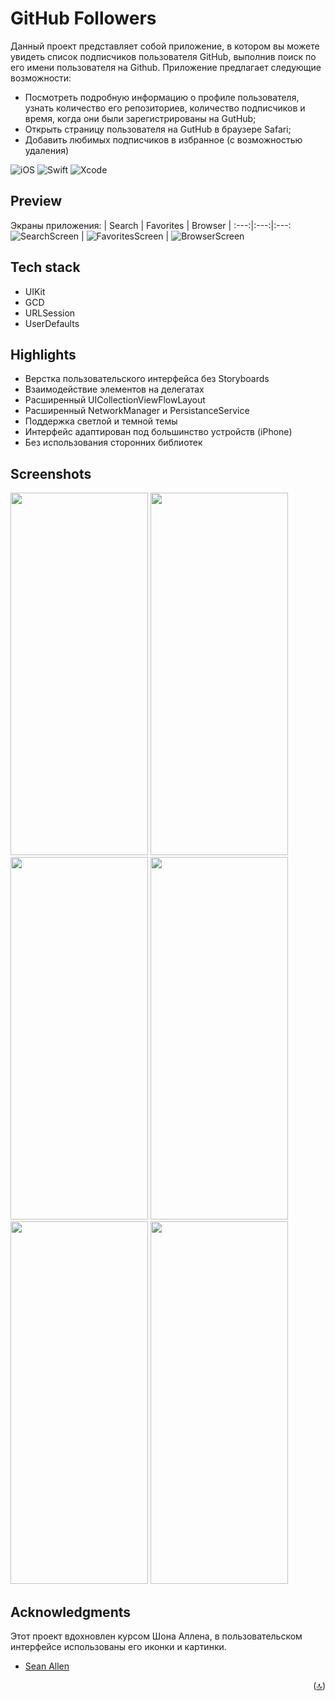 # GitHub Followers
Данный проект представляет собой приложение, в котором вы можете увидеть список подписчиков пользователя GitHub, выполнив поиск по его имени пользователя на Github. Приложение предлагает следующие возможности:
- Посмотреть подробную информацию о профиле пользователя, узнать количество его репозиториев, количество подписчиков и время, когда они были зарегистрированы на GutHub;
- Открыть страницу пользователя на GutHub в браузере Safari;
- Добавить любимых подписчиков в избранное (с возможностью удаления)

![iOS](https://img.shields.io/badge/iOS-14+%20-white?logo=Apple&logoColor=white)
![Swift](https://img.shields.io/badge/Swift-5-B71C1C?logo=Swift&logoColor=red)
![Xcode](https://img.shields.io/badge/Xcode-14%20-00B2FF?logo=Xcode&logoColor=00B2FF)

## Preview
Экраны приложения:
| Search | Favorites | Browser |
:---:|:---:|:---:
![SearchScreen](https://github.com/2late2bad/test-github-followers/assets/121951550/eb868b0f-bffb-4659-a21c-cc51119bdf18) | ![FavoritesScreen](https://github.com/2late2bad/test-github-followers/assets/121951550/80cc129c-772b-4727-953e-629d42a2ab26) | ![BrowserScreen](https://github.com/2late2bad/test-github-followers/assets/121951550/55b89b5f-7277-4f7a-8155-16d7ac849543)

## Tech stack
* UIKit
* GCD
* URLSession
* UserDefaults

## Highlights
* Верстка пользовательского интерфейса без Storyboards
* Взаимодействие элементов на делегатах
* Расширенный UICollectionViewFlowLayout
* Расширенный NetworkManager и PersistanceService
* Поддержка светлой и темной темы
* Интерфейс адаптирован под большинство устройств (iPhone)
* Без использования сторонних библиотек

## Screenshots
<img src="https://github.com/2late2bad/test-github-followers/assets/121951550/ed478ea1-948f-4423-a215-37f9bee56fb3" width="220" height="580">
<img src="https://github.com/2late2bad/test-github-followers/assets/121951550/c43aee4b-a26f-420f-b5ba-555bf6e52ce5" width="220" height="580">
<img src="https://github.com/2late2bad/test-github-followers/assets/121951550/e4ae3e00-7676-4bae-97fa-5933ab1983e0" width="220" height="580">
<img src="https://github.com/2late2bad/test-github-followers/assets/121951550/d72f8ec6-da88-4d71-b975-32fc33ec4e53" width="220" height="580">
<img src="https://github.com/2late2bad/test-github-followers/assets/121951550/3eb933a6-d868-451a-a34b-f1c446f42bd9" width="220" height="580">
<img src="https://github.com/2late2bad/test-github-followers/assets/121951550/a5bc3cc0-0f4b-4ea5-ab51-d69ff475fe89" width="220" height="580">

<!-- ACKNOWLEDGMENTS -->
## Acknowledgments
Этот проект вдохновлен курсом Шона Аллена, в пользовательском интерфейсе использованы его иконки и картинки.
* [Sean Allen](https://seanallen.teachable.com/p/take-home)

<p align="right">(<a href="#top">🔝</a>)</p>
